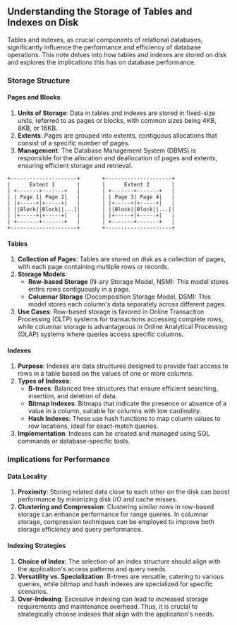 ## Understanding the Storage of Tables and Indexes on Disk

Tables and indexes, as crucial components of relational databases, significantly influence the performance and efficiency of database operations. This note delves into how tables and indexes are stored on disk and explores the implications this has on database performance.

### Storage Structure

#### Pages and Blocks

1. **Units of Storage**: Data in tables and indexes are stored in fixed-size units, referred to as pages or blocks, with common sizes being 4KB, 8KB, or 16KB.
2. **Extents**: Pages are grouped into extents, contiguous allocations that consist of a specific number of pages.
3. **Management**: The Database Management System (DBMS) is responsible for the allocation and deallocation of pages and extents, ensuring efficient storage and retrieval.

```
+---------------------+       +---------------------+
|      Extent 1       |       |      Extent 2       |
| +-------+-------+   |       | +-------+-------+   |
| | Page 1| Page 2|   |       | | Page 3| Page 4|   |
| |+-----+|+-----+|   |       | |+-----+|+-----+|   |
| ||Block||Block||...||       | ||Block||Block||...||
| |+-----+|+-----+|   |       | |+-----+|+-----+|   |
| +-------+-------+   |       | +-------+-------+   |
+---------------------+       +---------------------+
```

#### Tables

1. **Collection of Pages**: Tables are stored on disk as a collection of pages, with each page containing multiple rows or records.
2. **Storage Models**:
   - **Row-based Storage** (N-ary Storage Model, NSM): This model stores entire rows contiguously in a page.
   - **Columnar Storage** (Decomposition Storage Model, DSM): This model stores each column's data separately across different pages.
3. **Use Cases**: Row-based storage is favored in Online Transaction Processing (OLTP) systems for transactions accessing complete rows, while columnar storage is advantageous in Online Analytical Processing (OLAP) systems where queries access specific columns.

#### Indexes

1. **Purpose**: Indexes are data structures designed to provide fast access to rows in a table based on the values of one or more columns.
2. **Types of Indexes**:
   - **B-trees**: Balanced tree structures that ensure efficient searching, insertion, and deletion of data.
   - **Bitmap Indexes**: Bitmaps that indicate the presence or absence of a value in a column, suitable for columns with low cardinality.
   - **Hash Indexes**: These use hash functions to map column values to row locations, ideal for exact-match queries.
3. **Implementation**: Indexes can be created and managed using SQL commands or database-specific tools.

### Implications for Performance

#### Data Locality

1. **Proximity**: Storing related data close to each other on the disk can boost performance by minimizing disk I/O and cache misses.
2. **Clustering and Compression**: Clustering similar rows in row-based storage can enhance performance for range queries. In columnar storage, compression techniques can be employed to improve both storage efficiency and query performance.

#### Indexing Strategies

1. **Choice of Index**: The selection of an index structure should align with the application's access patterns and query needs.
2. **Versatility vs. Specialization**: B-trees are versatile, catering to various queries, while bitmap and hash indexes are specialized for specific scenarios.
3. **Over-Indexing**: Excessive indexing can lead to increased storage requirements and maintenance overhead. Thus, it is crucial to strategically choose indexes that align with the application's needs.
